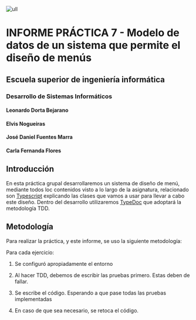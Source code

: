 ![ull](https://moveproject.eu/wp-content/uploads/2018/08/LOGO_ULL_2.png)

# INFORME PRÁCTICA 7 - Modelo de datos de un sistema que permite el diseño de menús
## Escuela superior de ingeniería informática
### Desarrollo de Sistemas Informáticos
#### Leonardo Dorta Bejarano
#### Elvis Nogueiras
#### José Daniel Fuentes Marra
#### Carla Fernanda Flores

## Introducción

En esta práctica grupal desarrollaremos un sistema de diseño de menú, mediante todos loc contenidos visto a lo largo de la asignatura, relacionado son [Typescript](https://www.typescriptlang.org/) explicando las clases que vamos a usar para llevar a cabo este diseño. Dentro del desarrollo utilizaremos [TypeDoc](https://typedoc.org/) que adoptará la metodología TDD.

## Metodología

Para realizar la práctica, y este informe, se uso la siguiente metodología:

Para cada ejercicio:

1. Se configuró apropiadamente el entorno

2. Al hacer TDD, debemos de escribir las pruebas primero. Estas deben de fallar.

3. Se escribe el código. Esperando a que pase todas las pruebas implementadas

4. En caso de que sea necesario, se retoca el código.